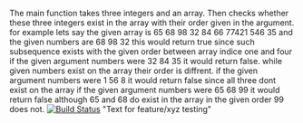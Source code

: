The main function takes three integers and an array.
Then checks whether these three integers exist in the array with their order given in the argument.
for example lets say the given array is 65 68 98 32 84 66 77421 546 35
and the given numbers are  68 98 32
this would return true since such subsequence exists with the given order between array indice one and four
if the given argument numbers were 32 84 35 it would return false. while given numbers exist on the array their order is diffrent.
if the given argument numbers were 1 56 8 it would return false since all three dont exist on the array
if the given argument numbers were 65 68 99 it would return false although 65 and 68 do exist in the array in the given order 99 does not.
[![Build Status](https://www.travis-ci.com/kaanefekeles/mydemoapp.svg?branch=main)](https://www.travis-ci.com/kaanefekeles/mydemoapp)
"Text for feature/xyz testing"